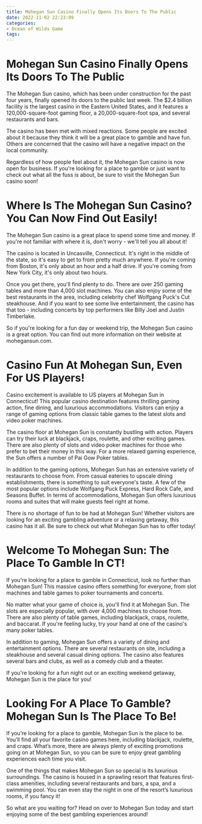 ```yaml
---
title: Mohegan Sun Casino Finally Opens Its Doors To The Public
date: 2022-11-02 22:23:09
categories:
- Ocean of Wilds Game
tags:
---
```



#  Mohegan Sun Casino Finally Opens Its Doors To The Public

The Mohegan Sun casino, which has been under construction for the past four years, finally opened its doors to the public last week. The $2.4 billion facility is the largest casino in the Eastern United States, and it features a 120,000-square-foot gaming floor, a 20,000-square-foot spa, and several restaurants and bars.

The casino has been met with mixed reactions. Some people are excited about it because they think it will be a great place to gamble and have fun. Others are concerned that the casino will have a negative impact on the local community.

Regardless of how people feel about it, the Mohegan Sun casino is now open for business. If you're looking for a place to gamble or just want to check out what all the fuss is about, be sure to visit the Mohegan Sun casino soon!

#  Where Is The Mohegan Sun Casino? You Can Now Find Out Easily!

The Mohegan Sun casino is a great place to spend some time and money. If you're not familiar with where it is, don't worry - we'll tell you all about it!

The casino is located in Uncasville, Connecticut. It's right in the middle of the state, so it's easy to get to from pretty much anywhere. If you're coming from Boston, it's only about an hour and a half drive. If you're coming from New York City, it's only about two hours.

Once you get there, you'll find plenty to do. There are over 250 gaming tables and more than 4,000 slot machines. You can also enjoy some of the best restaurants in the area, including celebrity chef Wolfgang Puck's Cut steakhouse. And if you want to see some live entertainment, the casino has that too - including concerts by top performers like Billy Joel and Justin Timberlake.

So if you're looking for a fun day or weekend trip, the Mohegan Sun casino is a great option. You can find out more information on their website at mohegansun.com.

#  Casino Fun At Mohegan Sun, Even For US Players!

Casino excitement is available to US players at Mohegan Sun in Connecticut! This popular casino destination features thrilling gaming action, fine dining, and luxurious accommodations. Visitors can enjoy a range of gaming options from classic table games to the latest slots and video poker machines.

The casino floor at Mohegan Sun is constantly bustling with action. Players can try their luck at blackjack, craps, roulette, and other exciting games. There are also plenty of slots and video poker machines for those who prefer to bet their money in this way. For a more relaxed gaming experience, the Sun offers a number of Pai Gow Poker tables.

In addition to the gaming options, Mohegan Sun has an extensive variety of restaurants to choose from. From casual eateries to upscale dining establishments, there is something to suit everyone's taste. A few of the most popular options include Wolfgang Puck Express, Hard Rock Cafe, and Seasons Buffet. In terms of accommodations, Mohegan Sun offers luxurious rooms and suites that will make guests feel right at home.

There is no shortage of fun to be had at Mohegan Sun! Whether visitors are looking for an exciting gambling adventure or a relaxing getaway, this casino has it all. Be sure to check out what Mohegan Sun has to offer today!

#  Welcome To Mohegan Sun: The Place To Gamble In CT!

If you're looking for a place to gamble in Connecticut, look no further than Mohegan Sun! This massive casino offers something for everyone, from slot machines and table games to poker tournaments and concerts.

No matter what your game of choice is, you'll find it at Mohegan Sun. The slots are especially popular, with over 4,000 machines to choose from. There are also plenty of table games, including blackjack, craps, roulette, and baccarat. If you're feeling lucky, try your hand at one of the casino's many poker tables.

In addition to gaming, Mohegan Sun offers a variety of dining and entertainment options. There are several restaurants on site, including a steakhouse and several casual dining options. The casino also features several bars and clubs, as well as a comedy club and a theater.

If you're looking for a fun night out or an exciting weekend getaway, Mohegan Sun is the place for you!

#  Looking For A Place To Gamble? Mohegan Sun Is The Place To Be!

If you’re looking for a place to gamble, Mohegan Sun is the place to be. You’ll find all your favorite casino games here, including blackjack, roulette, and craps. What’s more, there are always plenty of exciting promotions going on at Mohegan Sun, so you can be sure to enjoy great gambling experiences each time you visit.

One of the things that makes Mohegan Sun so special is its luxurious surroundings. The casino is housed in a sprawling resort that features first-class amenities, including several restaurants and bars, a spa, and a swimming pool. You can even stay the night in one of the resort’s luxurious rooms, if you fancy it!

So what are you waiting for? Head on over to Mohegan Sun today and start enjoying some of the best gambling experiences around!